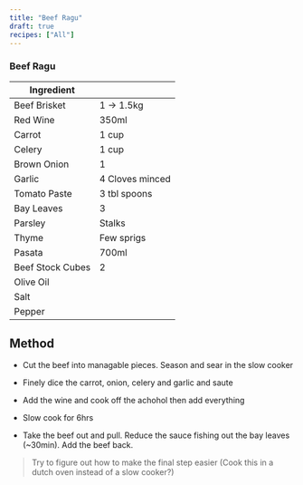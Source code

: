 ```yaml
---
title: "Beef Ragu"
draft: true
recipes: ["All"]
---
```


### Beef Ragu

| Ingredient |  |
| ----- | ----- |
| Beef Brisket | 1 -> 1.5kg  |
| Red Wine | 350ml |
| Carrot | 1 cup |
| Celery | 1 cup |
| Brown Onion | 1 |
| Garlic | 4 Cloves minced |
| Tomato Paste | 3 tbl spoons |
| Bay Leaves | 3 |
| Parsley | Stalks |
| Thyme | Few sprigs |
| Pasata | 700ml |
| Beef Stock Cubes | 2 |
| Olive Oil |  |
| Salt |  |
| Pepper |  |

## Method

- Cut the beef into managable pieces. Season and sear in the slow cooker

- Finely dice the carrot, onion, celery and garlic and saute

- Add the wine and cook off the achohol then add everything

- Slow cook for 6hrs

- Take the beef out and pull. Reduce the sauce fishing out the bay leaves (~30min). Add the beef back.

> Try to figure out how to make the final step easier (Cook this in a dutch oven instead of a slow cooker?)